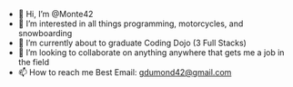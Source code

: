- 👋 Hi, I’m @Monte42
- 👀 I’m interested in all things programming, motorcycles, and snowboarding
- 🌱 I’m currently about to graduate Coding Dojo (3 Full Stacks)
- 💞️ I’m looking to collaborate on anything anywhere that gets me a job in the field
- 📫 How to reach me Best Email: gdumond42@gmail.com

<!---
Monte42/Monte42 is a ✨ special ✨ repository because its `README.md` (this file) appears on your GitHub profile.
You can click the Preview link to take a look at your changes.
--->
